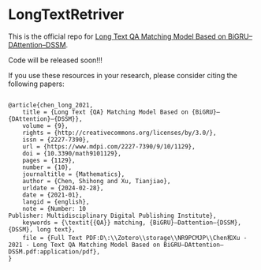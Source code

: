 # LongTextRetriver
This is the official repo for [Long Text QA Matching Model Based on BiGRU–DAttention–DSSM](https://www.mdpi.com/2227-7390/9/10/1129).

Code will be released soon!!!

If you use these resources in your research, please consider citing the following papers:

```

@article{chen_long_2021,
	title = {Long Text {QA} Matching Model Based on {BiGRU}–{DAttention}–{DSSM}},
	volume = {9},
	rights = {http://creativecommons.org/licenses/by/3.0/},
	issn = {2227-7390},
	url = {https://www.mdpi.com/2227-7390/9/10/1129},
	doi = {10.3390/math9101129},
	pages = {1129},
	number = {10},
	journaltitle = {Mathematics},
	author = {Chen, Shihong and Xu, Tianjiao},
	urldate = {2024-02-28},
	date = {2021-01},
	langid = {english},
	note = {Number: 10
Publisher: Multidisciplinary Digital Publishing Institute},
	keywords = {\textit{{QA}} matching, {BiGRU}–Dattention–{DSSM}, {DSSM}, long text},
	file = {Full Text PDF:D\:\\Zotero\\storage\\NR9PCMJP\\Chen和Xu - 2021 - Long Text QA Matching Model Based on BiGRU–DAttention–DSSM.pdf:application/pdf},
}

```
